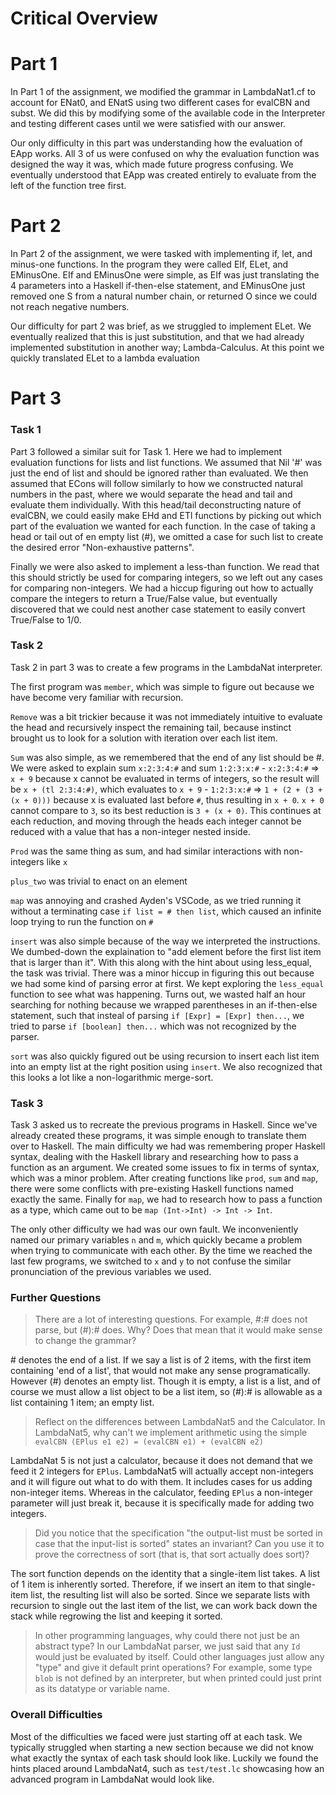 # Critical Overview

# Part 1
In Part 1 of the assignment, we modified the grammar in LambdaNat1.cf to account for ENat0, and ENatS using two different cases for evalCBN and subst. We did this by modifying some of the available code in the Interpreter and testing different cases until we were satisfied with our answer. 

Our only difficulty in this part was understanding how the evaluation of EApp works. All 3 of us were confused on why the evaluation function was designed the way it was, which made future progress confusing. We eventually understood that EApp was created entirely to evaluate from the left of the function tree first.

# Part 2
In Part 2 of the assignment, we were tasked with implementing if, let, and minus-one functions. In the program they were called EIf, ELet, and EMinusOne. EIf and EMinusOne were simple, as EIf was just translating the 4 parameters into a Haskell if-then-else statement, and EMinusOne just removed one S from a natural number chain, or returned O since we could not reach negative numbers.

Our difficulty for part 2 was brief, as we struggled to implement ELet. We eventually realized that this is just substitution, and that we had already implemented substitution in another way; Lambda-Calculus. At this point we quickly translated ELet to a lambda evaluation

# Part 3
### Task 1
Part 3 followed a similar suit for Task 1. Here we had to implement evaluation functions for lists and list functions. We assumed that Nil '#' was just the end of list and should be ignored rather than evaluated. We then assumed that ECons will follow similarly to how we constructed natural numbers in the past, where we would separate the head and tail and evaluate them individually. With this head/tail deconstructing nature of evalCBN, we could easily make EHd and ETl functions by picking out which part of the evaluation we wanted for each function. In the case of taking a head or tail out of en empty list (#), we omitted a case for such list to create the desired error "Non-exhaustive patterns".

Finally we were also asked to implement a less-than function. We read that this should strictly be used for comparing integers, so we left out any cases for comparing non-integers. We had a hiccup figuring out how to actually compare the integers to return a True/False value, but eventually discovered that we could nest another case statement to easily convert True/False to 1/0.

### Task 2

Task 2 in part 3 was to create a few programs in the LambdaNat interpreter. 

The first program was `member`, which was simple to figure out because we have become very familiar with recursion. 

`Remove` was a bit trickier because it was not immediately intuitive to evaluate the head and recursively inspect the remaining tail, because instinct brought us to look for a solution with iteration over each list item.

`Sum` was also simple, as we remembered that the end of any list should be #. We were asked to explain sum `x:2:3:4:#` and sum `1:2:3:x:#`
    - `x:2:3:4:#` => `x + 9` because x cannot be evaluated in terms of integers, so the result will be `x + (tl 2:3:4:#)`, which evaluates to `x + 9`
    - `1:2:3:x:#` => `1 + (2 + (3 + (x + 0)))` because x is evaluated last before `#`, thus resulting in `x + 0`. `x + 0` cannot compare to `3`, so its best reduction is `3 + (x + 0)`. This continues at each reduction, and moving through the heads each integer cannot be reduced with a value that has a non-integer nested inside.

`Prod` was the same thing as sum, and had similar interactions with non-integers like `x`

`plus_two` was trivial to enact on an element

`map` was annoying and crashed Ayden's VSCode, as we tried running it without a terminating case `if list = # then list`, which caused an infinite loop trying to run the function on `#`

`insert` was also simple because of the way we interpreted the instructions. We dumbed-down the explaination to "add element before the first list item that is larger than it". With this along with the hint about using less_equal, the task was trivial. There was a minor hiccup in figuring this out because we had some kind of parsing error at first. We kept exploring the `less_equal` function to see what was happening. Turns out, we wasted half an hour searching for nothing because we wrapped parentheses in an if-then-else statement, such that insteal of parsing `if [Expr] = [Expr] then...`, we tried to parse `if [boolean] then...` which was not recognized by the parser.

`sort` was also quickly figured out be using recursion to insert each list item into an empty list at the right position using `insert`. We also recognized that this looks a lot like a non-logarithmic merge-sort.

### Task 3
Task 3 asked us to recreate the previous programs in Haskell. Since we've already created these programs, it was simple enough to translate them over to Haskell. The main difficulty we had was remembering proper Haskell syntax, dealing with the Haskell library and researching how to pass a function as an argument. We created some issues to fix in terms of syntax, which was a minor problem. After creating functions like `prod`, `sum` and `map`, there were some conflicts with pre-existing Haskell functions named exactly the same. Finally for `map`, we had to research how to pass a function as a type, which came out to be `map (Int->Int) -> Int -> Int`.

The only other difficulty we had was our own fault. We inconveniently named our primary variables `n` and `m`, which quickly became a problem when trying to communicate with each other. By the time we reached the last few programs, we switched to `x` and `y` to not confuse the similar pronunciation of the previous variables we used.


### Further Questions

> There are a lot of interesting questions. For example, #:# does not parse, but (#):# does. Why? Does that mean that it would make sense to change the grammar?

\# denotes the end of a list. If we say a list is of 2 items, with the first item containing 'end of a list', that would not make any sense programatically. However (#) denotes an empty list. Though it is empty, a list is a list, and of course we must allow a list object to be a list item, so (#):# is allowable as a list containing 1 item; an empty list.



> Reflect on the differences between LambdaNat5 and the Calculator. In LambdaNat5, why can't we implement arithmetic using the simple `evalCBN (EPlus e1 e2) = (evalCBN e1) + (evalCBN e2)`

LambdaNat 5 is not just a calculator, because it does not demand that we feed it 2 integers for `EPlus`. LambdaNat5 will actually accept non-integers and it will figure out what to do with them. It includes cases for us adding non-integer items. Whereas in the calculator, feeding `EPlus` a non-integer parameter will just break it, because it is specifically made for adding two integers.



> Did you notice that the specification "the output-list must be sorted in case that the input-list is sorted" states an invariant? Can you use it to prove the correctness of sort (that is, that sort actually does sort)?

The sort function depends on the identity that a single-item list takes. A list of 1 item is inherently sorted. Therefore, if we insert an item to that single-item list, the resulting list will also be sorted. Since we separate lists with recursion to single out the last item of the list, we can work back down the stack while regrowing the list and keeping it sorted.



> In other programming languages, why could there not just be an abstract type? In our LambdaNat parser, we just said that any `Id` would just be evaluated by itself. Could other languages just allow any "type" and give it default print operations? For example, some type `blob` is not defined by an interpreter, but when printed could just print as its datatype or variable name.

### Overall Difficulties
Most of the difficulties we faced were just starting off at each task. We typically struggled when starting a new section because we did not know what exactly the syntax of each task should look like. Luckily we found the hints placed around LambdaNat4, such as `test/test.lc` showcasing how an advanced program in LambdaNat would look like.

